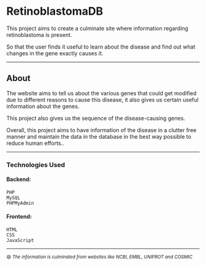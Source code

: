 # RetinoblastomaDB

This project aims to create a culminate site where information regarding retinoblastoma is present. 

So that the user finds it useful to learn about the disease and find out what changes in the gene exactly causes it.

---

## About

The website aims to tell us about the various genes that could get modified due to different reasons to cause this disease, it also gives us certain useful information about the genes. 

This project also gives us the sequence of the disease-causing genes. 

Overall, this project aims to have information of the disease in a clutter free manner and maintain the data in the database in the best way possible to reduce human efforts..

---

### Technologies Used

#### Backend:
	PHP
	MySQL
	PHPMyAdmin

#### Frontend:
	HTML
	CSS
	JavaScript

---

<small>😄 <i>The information is culminated from websites like NCBI, EMBL, UNIPROT and COSMIC</i></small>
